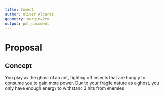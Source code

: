 ```yaml
---
title: Insect
author: Oliver Alcaraz
geometry: margin=2cm
output: pdf_document
---
```


# Proposal
## Concept
You play as the ghost of an ant, fighting off insects that are hungry to consume you to gain more power. Due to your fragile nature as a ghost, you only have enough energy to withstand 3 hits from enemies
